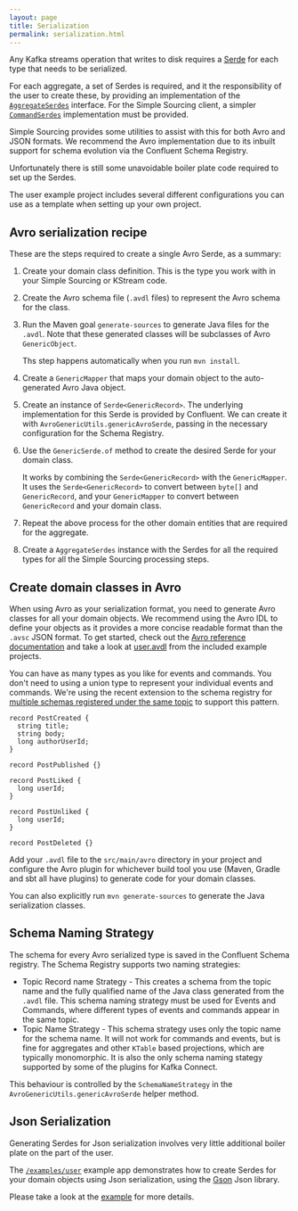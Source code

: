 ```yaml
---
layout: page
title: Serialization
permalink: serialization.html
---
```


Any Kafka streams operation that writes to disk requires a [Serde](https://kafka.apache.org/21/javadoc/org/apache/kafka/common/serialization/Serde.html) 
for each type that needs to be serialized.

For each aggregate, a set of Serdes is required, and it the responsibility of the user to create these, 
by providing an implementation of the [`AggregateSerdes`](/apidocs/io/simplesource/kafka/api/AggregateSerdes.html) interface. For the Simple Sourcing client, a simpler [`CommandSerdes`](/apidocs/io/simplesource/kafka/api/CommandSerdes.html) implementation must be provided.

Simple Sourcing provides some utilities to assist with this for both Avro and JSON formats.
We recommend the Avro implementation due to its inbuilt support for schema evolution via the Confluent Schema Registry.

Unfortunately there is still some unavoidable boiler plate code required to set up the Serdes.

The user example project includes several different configurations you can use as a template when setting up
your own project.

## Avro serialization recipe

These are the steps required to create a single Avro Serde, as a summary:

1. Create your domain class definition. This is the type you work with in your Simple Sourcing or KStream code.
1. Create the Avro schema file (`.avdl` files) to represent the Avro schema for the class.
1. Run the Maven goal `generate-sources` to generate Java files for the `.avdl`. Note that these generated classes will be subclasses of Avro `GenericObject`.
  
   Ths step happens automatically when you run `mvn install`.
1. Create a `GenericMapper` that maps your domain object to the auto-generated Avro Java object. 
1. Create an instance of `Serde<GenericRecord>`. The underlying implementation for this Serde is provided by Confluent. We can create it with `AvroGenericUtils.genericAvroSerde`, passing in the necessary
configuration for the Schema Registry.
1. Use the `GenericSerde.of` method to create the desired Serde for your domain class. 

    It works by combining the `Serde<GenericRecord>` with the `GenericMapper`. 
    It uses the `Serde<GenericRecord>` to convert between `byte[]` and `GenericRecord`, 
    and your `GenericMapper` to convert between `GenericRecord` and your domain class.
1. Repeat the above process for the other domain entities that are required for the aggregate.
1. Create a `AggregateSerdes` instance with the Serdes for all the required types for all the Simple Sourcing processing steps.

## Create domain classes in Avro

When using Avro as your serialization format, you need to generate Avro classes for all your domain objects.
We recommend using the Avro IDL to define your objects as it provides a more concise readable format than the `.avsc` JSON format.
To get started, check out the [Avro reference documentation](https://avro.apache.org/docs/1.8.1/idl.html) and
take a look at [user.avdl](/examples/user/src/main/avro/user.avdl) from the included example projects.

You can have as many types as you like for events and commands. You don't need to  using a union type to represent your
individual events and commands. We're using the recent extension to the schema registry for
[multiple schemas registered under the same topic](https://www.confluent.io/blog/put-several-event-types-kafka-topic/)
to support this pattern.

```
record PostCreated {
  string title;
  string body;
  long authorUserId;
}

record PostPublished {}

record PostLiked {
  long userId;
}

record PostUnliked {
  long userId;
}

record PostDeleted {}
```

Add your `.avdl` file to the `src/main/avro` directory in your project and configure the Avro plugin for whichever
build tool you use (Maven, Gradle and sbt all have plugins) to generate code for your domain classes.

You can also explicitly run `mvn generate-sources` to generate the Java serialization classes.

## Schema Naming Strategy

The schema for every Avro serialized type is saved in the Confluent Schema registry. The Schema Registry supports two naming strategies:
* Topic Record name Strategy - This creates a schema from the topic name and the fully qualified name of the Java class generated from the `.avdl` file.
This schema naming strategy must be used for Events and Commands, where different types of events and commands appear in the same topic.
* Topic Name Strategy - This schema strategy uses only the topic name for the schema name. 
It will not work for commands and events, but is fine for aggregates and other `KTable` based projections, which are typically monomorphic. 
It is also the only schema naming stategy supported by some of the plugins for Kafka Connect.

This behaviour is controlled by the `SchemaNameStrategy` in the `AvroGenericUtils.genericAvroSerde` helper method.

## Json Serialization

Generating Serdes for Json serialization involves very little additional boiler plate on the part of the user.

The [`/examples/user`](https://github.com/simplesourcing/simplesource-examples/tree/master/examples/user) example app demonstrates how to create Serdes for your domain objects using Json serialization,
using the [Gson](https://github.com/google/gson) Json library.

Please take a look at the [example](https://github.com/simplesourcing/simplesource-examples/blob/master/examples/user/src/main/java/io/simplesource/example/user/json/UserJsonRunner.java) for more details. 
